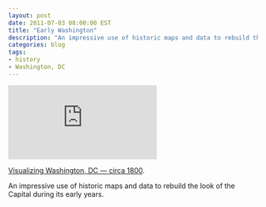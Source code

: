 ```yaml
---
layout: post
date: 2011-07-03 08:00:00 EST
title: "Early Washington"
description: "An impressive use of historic maps and data to rebuild the look of the Capital during its early years."
categories: blog
tags:
- history
- Washington, DC
---
```


<div class="embed">
<iframe src="http://www.youtube.com/embed/eKY45I9Bsho?rel=0" frameborder="0">Early DC.</iframe>
</div>

[Visualizing Washington, DC — circa 1800](http://www.maproomblog.com/2011/06/visualizing_early_washington.php).

An impressive use of historic maps and data to rebuild the look of the Capital during its early years.
